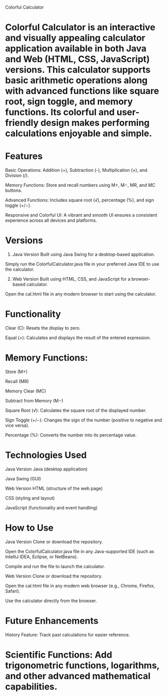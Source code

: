 Colorful Calculator

# Colorful Calculator is an interactive and visually appealing calculator application available in both Java and Web (HTML, CSS, JavaScript) versions. This calculator supports basic arithmetic operations along with advanced functions like square root, sign toggle, and memory functions. Its colorful and user-friendly design makes performing calculations enjoyable and simple.

# Features
Basic Operations: Addition (+), Subtraction (-), Multiplication (×), and Division (/).

Memory Functions: Store and recall numbers using M+, M−, MR, and MC buttons.

Advanced Functions: Includes square root (√), percentage (%), and sign toggle (+/−).

Responsive and Colorful UI: A vibrant and smooth UI ensures a consistent experience across all devices and platforms.

# Versions
1. Java Version
Built using Java Swing for a desktop-based application.

Simply run the ColorfulCalculator.java file in your preferred Java IDE to use the calculator.

2. Web Version
Built using HTML, CSS, and JavaScript for a browser-based calculator.

Open the cal.html file in any modern browser to start using the calculator.

# Functionality
Clear (C): Resets the display to zero.

Equal (=): Calculates and displays the result of the entered expression.

# Memory Functions:

Store (M+)

Recall (MR)

Memory Clear (MC)

Subtract from Memory (M−)

Square Root (√): Calculates the square root of the displayed number.

Sign Toggle (+/−): Changes the sign of the number (positive to negative and vice versa).

Percentage (%): Converts the number into its percentage value.

# Technologies Used
Java Version
Java (desktop application)

Java Swing (GUI)

Web Version
HTML (structure of the web page)

CSS (styling and layout)

JavaScript (functionality and event handling)

# How to Use
Java Version
Clone or download the repository.

Open the ColorfulCalculator.java file in any Java-supported IDE (such as IntelliJ IDEA, Eclipse, or NetBeans).

Compile and run the file to launch the calculator.

Web Version
Clone or download the repository.

Open the cal.html file in any modern web browser (e.g., Chrome, Firefox, Safari).

Use the calculator directly from the browser.

# Future Enhancements
History Feature: Track past calculations for easier reference.

# Scientific Functions: Add trigonometric functions, logarithms, and other advanced mathematical capabilities.

